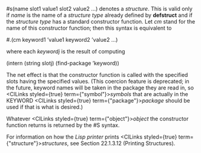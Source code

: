  



#s(name slot1 value1 slot2 value2 ...) denotes a *structure*. This is valid only if *name* is the name of a *structure type* already defined by **defstruct** and if the *structure type* has a standard constructor function. Let *cm* stand for the name of this constructor function; then this syntax is equivalent to 



#.(cm keyword1 ’value1 keyword2 ’value2 ...) 



where each *keywordj* is the result of computing 



(intern (string slotj) (find-package ’keyword)) 



The net effect is that the constructor function is called with the specified slots having the specified values. (This coercion feature is deprecated; in the future, keyword names will be taken in the package they are read in, so <ClLinks styled={true} term={"symbol"}><i>symbols</i></ClLinks> that are actually in the KEYWORD <ClLinks styled={true} term={"package"}><i>package</i></ClLinks> should be used if that is what is desired.) 



Whatever <ClLinks styled={true} term={"object"}><i>object</i></ClLinks> the constructor function returns is returned by the #S syntax. 



For information on how the *Lisp printer* prints <ClLinks styled={true} term={"structure"}><i>structures</i></ClLinks>, see Section 22.1.3.12 (Printing Structures). 



